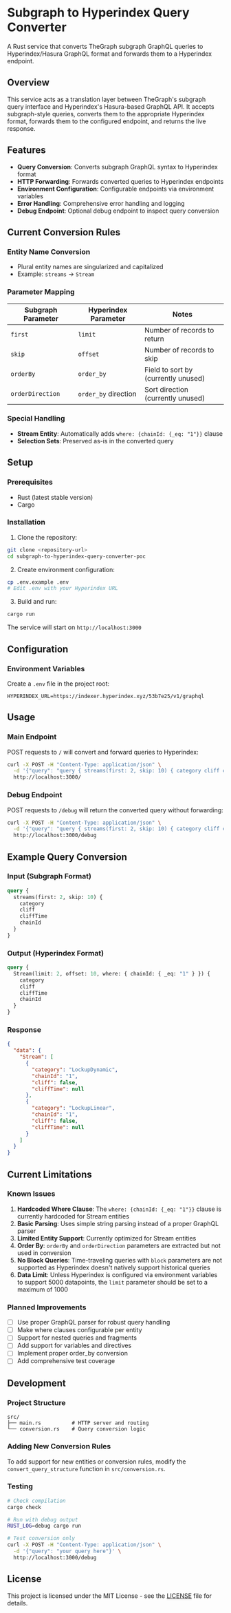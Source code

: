 # Subgraph to Hyperindex Query Converter

A Rust service that converts TheGraph subgraph GraphQL queries to Hyperindex/Hasura GraphQL format and forwards them to a Hyperindex endpoint.

## Overview

This service acts as a translation layer between TheGraph's subgraph query interface and Hyperindex's Hasura-based GraphQL API. It accepts subgraph-style queries, converts them to the appropriate Hyperindex format, forwards them to the configured endpoint, and returns the live response.

## Features

- **Query Conversion**: Converts subgraph GraphQL syntax to Hyperindex format
- **HTTP Forwarding**: Forwards converted queries to Hyperindex endpoints
- **Environment Configuration**: Configurable endpoints via environment variables
- **Error Handling**: Comprehensive error handling and logging
- **Debug Endpoint**: Optional debug endpoint to inspect query conversion

## Current Conversion Rules

### Entity Name Conversion

- Plural entity names are singularized and capitalized
- Example: `streams` → `Stream`

### Parameter Mapping

| Subgraph Parameter | Hyperindex Parameter | Notes                               |
| ------------------ | -------------------- | ----------------------------------- |
| `first`            | `limit`              | Number of records to return         |
| `skip`             | `offset`             | Number of records to skip           |
| `orderBy`          | `order_by`           | Field to sort by (currently unused) |
| `orderDirection`   | `order_by` direction | Sort direction (currently unused)   |

### Special Handling

- **Stream Entity**: Automatically adds `where: {chainId: {_eq: "1"}}` clause
- **Selection Sets**: Preserved as-is in the converted query

## Setup

### Prerequisites

- Rust (latest stable version)
- Cargo

### Installation

1. Clone the repository:

```bash
git clone <repository-url>
cd subgraph-to-hyperindex-query-converter-poc
```

2. Create environment configuration:

```bash
cp .env.example .env
# Edit .env with your Hyperindex URL
```

3. Build and run:

```bash
cargo run
```

The service will start on `http://localhost:3000`

## Configuration

### Environment Variables

Create a `.env` file in the project root:

```env
HYPERINDEX_URL=https://indexer.hyperindex.xyz/53b7e25/v1/graphql
```

## Usage

### Main Endpoint

POST requests to `/` will convert and forward queries to Hyperindex:

```bash
curl -X POST -H "Content-Type: application/json" \
  -d '{"query": "query { streams(first: 2, skip: 10) { category cliff cliffTime chainId } }"}' \
  http://localhost:3000/
```

### Debug Endpoint

POST requests to `/debug` will return the converted query without forwarding:

```bash
curl -X POST -H "Content-Type: application/json" \
  -d '{"query": "query { streams(first: 2, skip: 10) { category cliff cliffTime chainId } }"}' \
  http://localhost:3000/debug
```

## Example Query Conversion

### Input (Subgraph Format)

```graphql
query {
  streams(first: 2, skip: 10) {
    category
    cliff
    cliffTime
    chainId
  }
}
```

### Output (Hyperindex Format)

```graphql
query {
  Stream(limit: 2, offset: 10, where: { chainId: { _eq: "1" } }) {
    category
    cliff
    cliffTime
    chainId
  }
}
```

### Response

```json
{
  "data": {
    "Stream": [
      {
        "category": "LockupDynamic",
        "chainId": "1",
        "cliff": false,
        "cliffTime": null
      },
      {
        "category": "LockupLinear",
        "chainId": "1",
        "cliff": false,
        "cliffTime": null
      }
    ]
  }
}
```

## Current Limitations

### Known Issues

1. **Hardcoded Where Clause**: The `where: {chainId: {_eq: "1"}}` clause is currently hardcoded for Stream entities
2. **Basic Parsing**: Uses simple string parsing instead of a proper GraphQL parser
3. **Limited Entity Support**: Currently optimized for Stream entities
4. **Order By**: `orderBy` and `orderDirection` parameters are extracted but not used in conversion
5. **No Block Queries**: Time-traveling queries with `block` parameters are not supported as Hyperindex doesn't natively support historical queries
6. **Data Limit**: Unless Hyperindex is configured via environment variables to support 5000 datapoints, the `limit` parameter should be set to a maximum of 1000

### Planned Improvements

- [ ] Use proper GraphQL parser for robust query handling
- [ ] Make where clauses configurable per entity
- [ ] Support for nested queries and fragments
- [ ] Add support for variables and directives
- [ ] Implement proper order_by conversion
- [ ] Add comprehensive test coverage

## Development

### Project Structure

```
src/
├── main.rs          # HTTP server and routing
└── conversion.rs    # Query conversion logic
```

### Adding New Conversion Rules

To add support for new entities or conversion rules, modify the `convert_query_structure` function in `src/conversion.rs`.

### Testing

```bash
# Check compilation
cargo check

# Run with debug output
RUST_LOG=debug cargo run

# Test conversion only
curl -X POST -H "Content-Type: application/json" \
  -d '{"query": "your query here"}' \
  http://localhost:3000/debug
```

## License

This project is licensed under the MIT License - see the [LICENSE](LICENSE) file for details.
